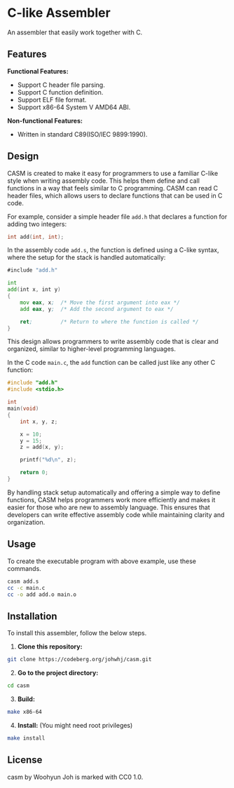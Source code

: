 C-like Assembler
================

An assembler that easily work together with C.

Features
--------

**Functional Features:**

- Support C header file parsing.
- Support C function definition.
- Support ELF file format.
- Support x86-64 System V AMD64 ABI.

**Non-functional Features:**

- Written in standard C89(ISO/IEC 9899:1990).

Design
------

CASM is created to make it easy for programmers to use a familiar C-like style
when writing assembly code. This helps them define and call functions in a way
that feels similar to C programming. CASM can read C header files, which allows
users to declare functions that can be used in C code.

For example, consider a simple header file `add.h` that declares a function for
adding two integers:

```c
int add(int, int);
```

In the assembly code `add.s`, the function is defined using a C-like syntax,
where the setup for the stack is handled automatically:

```asm
#include "add.h"

int
add(int x, int y)
{
	mov eax, x;  /* Move the first argument into eax */
	add eax, y;  /* Add the second argument to eax */

	ret;         /* Return to where the function is called */
}
```

This design allows programmers to write assembly code that is clear and
organized, similar to higher-level programming languages.

In the C code `main.c`, the `add` function can be called just like  any other C
function:

```c
#include "add.h"
#include <stdio.h>

int
main(void)
{
	int x, y, z;

	x = 10;
	y = 15;
	z = add(x, y);

	printf("%d\n", z);

	return 0;
}
```

By handling stack setup automatically and offering a simple way to define
functions, CASM helps programmers work more efficiently and makes it easier for
those who are new to assembly language. This ensures that developers can write
effective assembly code while maintaining clarity and organization.

Usage
-----

To create the executable program with above example, use these commands.

```sh
casm add.s
cc -c main.c
cc -o add add.o main.o
```

Installation
------------

To install this assembler, follow the below steps.

1. **Clone this repository:**

```sh
git clone https://codeberg.org/johwhj/casm.git
```

2. **Go to the project directory:**

```sh
cd casm
```

3. **Build:**

```sh
make x86-64
```

4. **Install:** (You might need root privileges)

```sh
make install
```

License
-------

casm by Woohyun Joh is marked with CC0 1.0.
